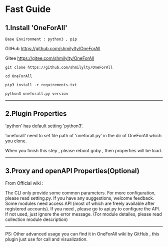 # Fast Guide

## 1.Install 'OneForAll'

`Base Environment : python3 , pip`

GitHub https://github.com/shmilylty/OneForAll 

Gitee  https://gitee.com/shmilylty/OneForAll

```
git clone https://github.com/shmilylty/OneForAll

cd OneForAll

pip3 install -r requirements.txt

python3 oneforall.py version
```
---
## 2.Plugin Properties

'python' has default setting 'python3'.

'oneforall' need to set file path of 'oneforall.py' in the dir of OneForAll which you clone.

When you finish this step , please reboot goby , then properties will be load.

---
## 3.Proxy and openAPI Properties(Optional)
From Official wiki :

The CLI only provide some common parameters. For more configuration, please read setting.py. If you have any suggestions, welcome feedback. Some modules need access API (most of which are freely available after registered accounts). If you need , please go to api.py to configure the API. If not used, just ignore the error message. (For module detailes, please read collection module description)

---
PS: Other advanced usage you can find it in OneForAll wiki by GitHub , this plugin just use for call and visualization.